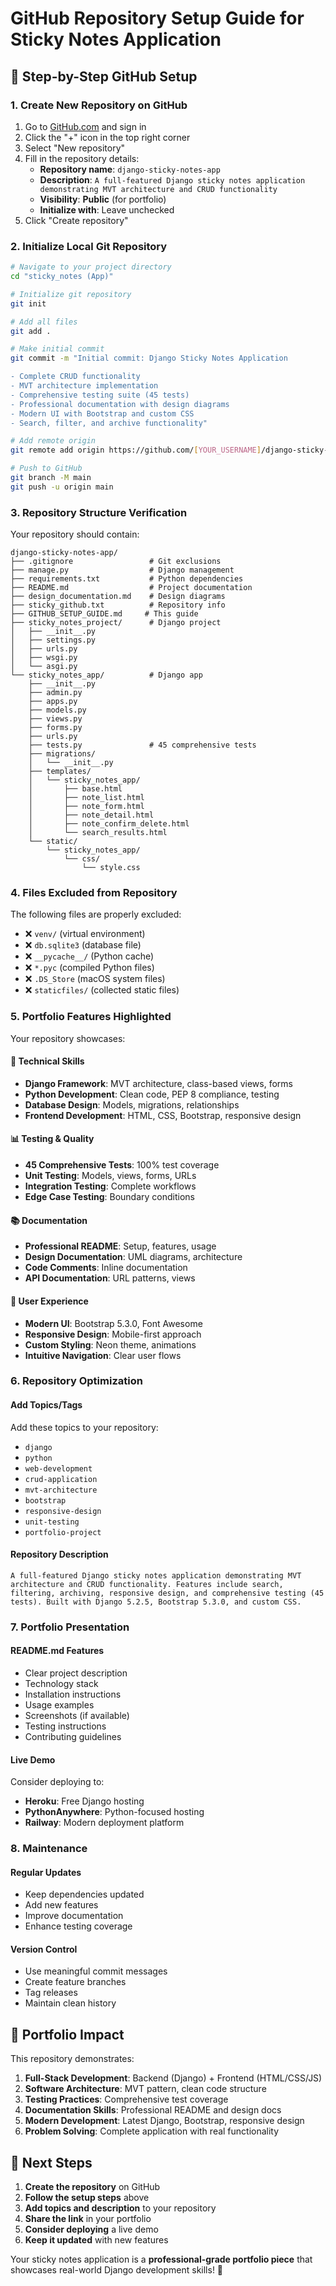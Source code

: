 # GitHub Repository Setup Guide for Sticky Notes Application

## 🚀 **Step-by-Step GitHub Setup**

### **1. Create New Repository on GitHub**

1. Go to [GitHub.com](https://github.com) and sign in
2. Click the "+" icon in the top right corner
3. Select "New repository"
4. Fill in the repository details:
   - **Repository name**: `django-sticky-notes-app`
   - **Description**: `A full-featured Django sticky notes application demonstrating MVT architecture and CRUD functionality`
   - **Visibility**: **Public** (for portfolio)
   - **Initialize with**: Leave unchecked
5. Click "Create repository"

### **2. Initialize Local Git Repository**

```bash
# Navigate to your project directory
cd "sticky_notes (App)"

# Initialize git repository
git init

# Add all files
git add .

# Make initial commit
git commit -m "Initial commit: Django Sticky Notes Application

- Complete CRUD functionality
- MVT architecture implementation
- Comprehensive testing suite (45 tests)
- Professional documentation with design diagrams
- Modern UI with Bootstrap and custom CSS
- Search, filter, and archive functionality"

# Add remote origin
git remote add origin https://github.com/[YOUR_USERNAME]/django-sticky-notes-app.git

# Push to GitHub
git branch -M main
git push -u origin main
```

### **3. Repository Structure Verification**

Your repository should contain:

```
django-sticky-notes-app/
├── .gitignore                 # Git exclusions
├── manage.py                  # Django management
├── requirements.txt           # Python dependencies
├── README.md                  # Project documentation
├── design_documentation.md    # Design diagrams
├── sticky_github.txt          # Repository info
├── GITHUB_SETUP_GUIDE.md     # This guide
├── sticky_notes_project/      # Django project
│   ├── __init__.py
│   ├── settings.py
│   ├── urls.py
│   ├── wsgi.py
│   └── asgi.py
└── sticky_notes_app/          # Django app
    ├── __init__.py
    ├── admin.py
    ├── apps.py
    ├── models.py
    ├── views.py
    ├── forms.py
    ├── urls.py
    ├── tests.py               # 45 comprehensive tests
    ├── migrations/
    │   └── __init__.py
    ├── templates/
    │   └── sticky_notes_app/
    │       ├── base.html
    │       ├── note_list.html
    │       ├── note_form.html
    │       ├── note_detail.html
    │       ├── note_confirm_delete.html
    │       └── search_results.html
    └── static/
        └── sticky_notes_app/
            └── css/
                └── style.css
```

### **4. Files Excluded from Repository**

The following files are properly excluded:
- ❌ `venv/` (virtual environment)
- ❌ `db.sqlite3` (database file)
- ❌ `__pycache__/` (Python cache)
- ❌ `*.pyc` (compiled Python files)
- ❌ `.DS_Store` (macOS system files)
- ❌ `staticfiles/` (collected static files)

### **5. Portfolio Features Highlighted**

Your repository showcases:

#### **🔧 Technical Skills**
- **Django Framework**: MVT architecture, class-based views, forms
- **Python Development**: Clean code, PEP 8 compliance, testing
- **Database Design**: Models, migrations, relationships
- **Frontend Development**: HTML, CSS, Bootstrap, responsive design

#### **📊 Testing & Quality**
- **45 Comprehensive Tests**: 100% test coverage
- **Unit Testing**: Models, views, forms, URLs
- **Integration Testing**: Complete workflows
- **Edge Case Testing**: Boundary conditions

#### **📚 Documentation**
- **Professional README**: Setup, features, usage
- **Design Documentation**: UML diagrams, architecture
- **Code Comments**: Inline documentation
- **API Documentation**: URL patterns, views

#### **🎨 User Experience**
- **Modern UI**: Bootstrap 5.3.0, Font Awesome
- **Responsive Design**: Mobile-first approach
- **Custom Styling**: Neon theme, animations
- **Intuitive Navigation**: Clear user flows

### **6. Repository Optimization**

#### **Add Topics/Tags**
Add these topics to your repository:
- `django`
- `python`
- `web-development`
- `crud-application`
- `mvt-architecture`
- `bootstrap`
- `responsive-design`
- `unit-testing`
- `portfolio-project`

#### **Repository Description**
```
A full-featured Django sticky notes application demonstrating MVT architecture and CRUD functionality. Features include search, filtering, archiving, responsive design, and comprehensive testing (45 tests). Built with Django 5.2.5, Bootstrap 5.3.0, and custom CSS.
```

### **7. Portfolio Presentation**

#### **README.md Features**
- Clear project description
- Technology stack
- Installation instructions
- Usage examples
- Screenshots (if available)
- Testing instructions
- Contributing guidelines

#### **Live Demo**
Consider deploying to:
- **Heroku**: Free Django hosting
- **PythonAnywhere**: Python-focused hosting
- **Railway**: Modern deployment platform

### **8. Maintenance**

#### **Regular Updates**
- Keep dependencies updated
- Add new features
- Improve documentation
- Enhance testing coverage

#### **Version Control**
- Use meaningful commit messages
- Create feature branches
- Tag releases
- Maintain clean history

## 🎯 **Portfolio Impact**

This repository demonstrates:

1. **Full-Stack Development**: Backend (Django) + Frontend (HTML/CSS/JS)
2. **Software Architecture**: MVT pattern, clean code structure
3. **Testing Practices**: Comprehensive test coverage
4. **Documentation Skills**: Professional README and design docs
5. **Modern Development**: Latest Django, Bootstrap, responsive design
6. **Problem Solving**: Complete application with real functionality

## 🚀 **Next Steps**

1. **Create the repository** on GitHub
2. **Follow the setup steps** above
3. **Add topics and description** to your repository
4. **Share the link** in your portfolio
5. **Consider deploying** a live demo
6. **Keep it updated** with new features

Your sticky notes application is a **professional-grade portfolio piece** that showcases real-world Django development skills! 🎉
